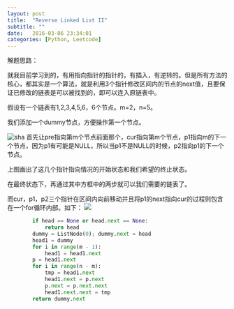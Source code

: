 ```yaml
---
layout: post
title:  "Reverse Linked List II"
subtitle: ""
date:   2016-03-06 23:34:01
categories: [Python, Leetcode]
---
```


解题思路：

就我目前学习到的，有用指向指针的指针的，有插入，有逆转的。但是所有方法的核心，都其实是一个算法，就是利用3个指针修改区间内的节点的next值，且要保证已修改的链表是可以被找到的，即可以连入原链表中。

假设有一个链表有1,2,3,4,5,6，6个节点。m=2，n=5。

我们添加一个dummy节点，方便操作第一个节点。

![sha](http://images.cnitblog.com/i/546654/201404/072244468407048.jpg)
首先让pre指向第m个节点前面那个，cur指向第m个节点，p1指向m的下一个节点，因为p1有可能是NULL，所以当p1不是NULL的时候，p2指向p1的下一个节点。

上图画出了这几个指针指向情况的开始状态和我们希望的终止状态。

在最终状态下，再通过其中方框中的两步就可以我们需要的链表了。

 

而cur，p1，p2三个指针在区间内向前移动并且将p1的next指向cur的过程则包含在一个for循环内部。如下：
![](http://images.cnitblog.com/i/546654/201404/072249466684683.jpg)

```python
        if head == None or head.next == None:
            return head
        dummy = ListNode(0); dummy.next = head
        head1 = dummy
        for i in range(m - 1):
            head1 = head1.next
        p = head1.next
        for i in range(n - m):
            tmp = head1.next
            head1.next = p.next
            p.next = p.next.next
            head1.next.next = tmp
        return dummy.next
```



